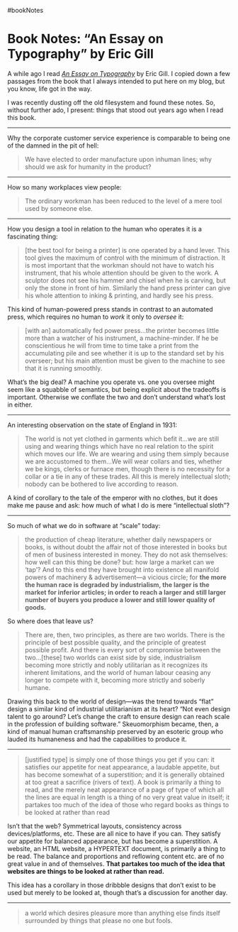 #bookNotes

# Book Notes: “An Essay on Typography” by Eric Gill

A while ago I read _[An Essay on Typography](https://www.amazon.com/Essay-Typography-Eric-Gill/dp/0879239506)_ by Eric Gill. I copied down a few passages from the book that I always intended to put here on my blog, but you know, life got in the way.

I was recently dusting off the old filesystem and found these notes. So, without further ado, I present: things that stood out years ago when I read this book.

---

Why the corporate customer service experience is comparable to being one of the damned in the pit of hell:

> We have elected to order manufacture upon inhuman lines; why should we ask for humanity in the product?

---

How so many workplaces view people:

> The ordinary workman has been reduced to the level of a mere tool used by someone else. 

---

How you design a tool in relation to the human who operates it is a fascinating thing:

> [the best tool for being a printer] is one operated by a hand lever. This tool gives the maximum of control with the minimum of distraction. It is most important that the workman should not have to watch his instrument, that his whole attention should be given to the work. A sculptor does not see his hammer and chisel when he is carving, but only the stone in front of him. Similarly the hand press printer can give his whole attention to inking & printing, and hardly see his press. 

This kind of human-powered press stands in contrast to an automated press, which requires no human to _work_ it only to _oversee_ it:

> [with an] automatically fed power press…the printer becomes little more than a watcher of his instrument, a machine-minder. If he be conscientious he will from time to time take a print from the accumulating pile and see whether it is up to the standard set by his overseer; but his main attention must be given to the machine to see that it is running smoothly.

What’s the big deal? A machine you operate vs. one you oversee might seem like a squabble of semantics, but being explicit about the tradeoffs is important. Otherwise we conflate the two and don’t understand what’s lost in either.

---

An interesting observation on the state of England in 1931:

> The world is not yet clothed in garments which befit it…we are still using and wearing things which have no real relation to the spirit which moves our life. We are wearing and using them simply because we are accustomed to them…We will wear collars and ties, whether we be kings, clerks or furnace men, though there is no necessity for a collar or a tie in any of these trades. All this is merely intellectual sloth; nobody can be bothered to live according to reason.

A kind of corollary to the tale of the emperor with no clothes, but it does make me pause and ask: how much of what I do is mere “intellectual sloth”?

---

So much of what we do in software at “scale” today:

> the production of cheap literature, whether daily newspapers or books, is without doubt the affair not of those interested in books but of men of business interested in money. They do not ask themselves: how well can this thing be done? but: how large a market can we ‘tap’? And to this end they have brought into existence all manifold powers of machinery & advertisement—a vicious circle; for **the more the human race is degraded by industrialism, the larger is the market for inferior articles; in order to reach a larger and still larger number of buyers you produce a lower and still lower quality of goods.**

So where does that leave us?

> There are, then, two principles, as there are two worlds. There is the principle of best possible quality, and the principle of greatest possible profit. And there is every sort of compromise between the two…[these] two worlds can exist side by side, industrialism becoming more strictly and nobly utilitarian as it recognizes its inherent limitations, and the world of human labour ceasing any longer to compete with it, becoming more strictly and soberly humane.

Drawing this back to the world of design—was the trend towards “flat” design a similar kind of industrial utilitarianism at its heart? “Not even design talent to go around? Let’s change the craft to ensure design can reach scale in the profession of building software.” Skeuomorphism became, then, a kind of manual human craftsmanship preserved by an esoteric group who lauded its humaneness and had the capabilities to produce it.

---

> [justified type] is simply one of those things you get if you can: it satisfies our appetite for neat appearance, a laudable appetite, but has become somewhat of a superstition; and it is generally obtained at too great a sacrifice (rivers of text). A book is primarily a thing to read, and the merely neat appearance of a page of type of which all the lines are equal in length is a thing of no very great value in itself; it partakes too much of the idea of those who regard books as things to be looked at rather than read

Isn’t that the web? Symmetrical layouts, consistency across devices/platforms, etc. These are all nice to have if you can. They satisfy our appetite for balanced appearance, but has become a superstition. A website, an HTML website, a HYPERTEXT document, is primarily a thing to be read. The balance and proportions and reflowing content etc. are of no great value in and of themselves. **That partakes too much of the idea that websites are things to be looked at rather than read.** 

This idea has a corollary in those dribbble designs that don’t exist to be used but merely to be looked at, though that’s a discussion for another day.

---

> a world which desires pleasure more than anything else finds itself surrounded by things that please no one but fools.
